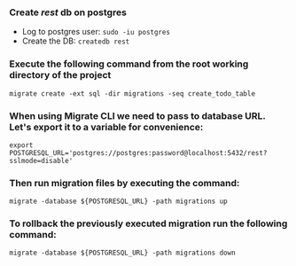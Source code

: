 ### Create *rest* db on postgres
- Log to postgres user: `sudo -iu postgres`
- Create the DB: `createdb rest`

### Execute the following command from the root working directory of the project
`migrate create -ext sql -dir migrations -seq create_todo_table`

### When using Migrate CLI we need to pass to database URL. Let's export it to a variable for convenience:
`export POSTGRESQL_URL='postgres://postgres:password@localhost:5432/rest?sslmode=disable'`

### Then run migration files by executing the command:
`migrate -database ${POSTGRESQL_URL} -path migrations up`

### To rollback the previously executed migration run the following command:
`migrate -database ${POSTGRESQL_URL} -path migrations down`